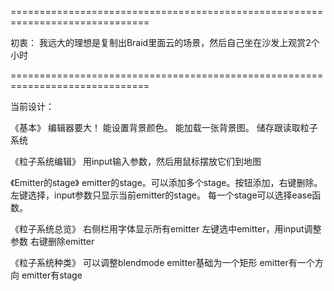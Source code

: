 



==============================================================================

初衷：
我远大的理想是复制出Braid里面云的场景，然后自己坐在沙发上观赏2个小时

==============================================================================

当前设计：

《基本》
编辑器要大！
能设置背景颜色。
能加载一张背景图。
储存跟读取粒子系统

《粒子系统编辑》
用input输入参数，然后用鼠标摆放它们到地图

《Emitter的stage》
emitter的stage。可以添加多个stage。按钮添加，右键删除。左键选择，input参数只显示当前emitter的stage。
每一个stage可以选择ease函数。

《粒子系统总览》
右侧栏用字体显示所有emitter
左键选中emitter，用input调整参数
右键删除emitter

《粒子系统种类》
可以调整blendmode
emitter基础为一个矩形
emitter有一个方向
emitter有stage






